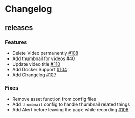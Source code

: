 # Changelog

## releases

### Features
 - Delete Video permanently [#108](https://github.com/AmolKumarGupta/Websnapper/issues/108)
 - Add thumbnail for videos [#40](https://github.com/AmolKumarGupta/Websnapper/issues/40)
 - Update video title [#110](https://github.com/AmolKumarGupta/Websnapper/issues/110)
 - Add Docker Support [#104](https://github.com/AmolKumarGupta/Websnapper/issues/104)
 - Add Changelog [#107](https://github.com/AmolKumarGupta/Websnapper/issues/107)

### Fixes
 - Remove asset function from config files
 - Add `thumbnail` config to handle thumbnail related things
 - Add Alert before leaving the page while recording [#106](https://github.com/AmolKumarGupta/Websnapper/issues/106)
